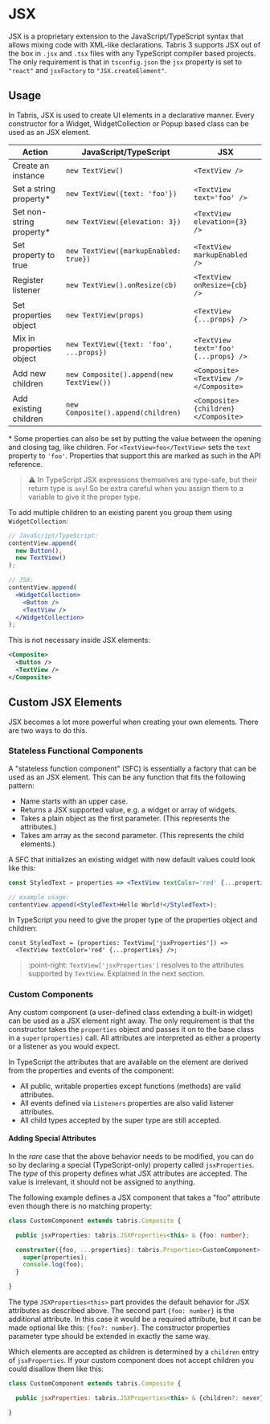 ---
---
# JSX

JSX is a proprietary extension to the JavaScript/TypeScript syntax that allows mixing code with XML-like declarations. Tabris 3 supports JSX out of the box in `.jsx` and `.tsx` files with any TypeScript compiler based projects. The only requirement is that in `tsconfig.json` the
`jsx` property is set to `"react"` and `jsxFactory` to `"JSX.createElement"`.

## Usage

In Tabris, JSX is used to create UI elements in a declarative manner. Every constructor for a Widget, WidgetCollection or Popup based class can be used as an JSX element.

Action | JavaScript/TypeScript | JSX
---|---|---
Create an instance|`new TextView()`|`<TextView />`
Set a string property*|`new TextView({text: 'foo'})`|`<TextView text='foo' />`
Set non-string property*|`new TextView({elevation: 3})`|`<TextView elevation={3} />`
Set property to true|`new TextView({markupEnabled: true})`|`<TextView markupEnabled />`
Register listener|`new TextView().onResize(cb)`|`<TextView onResize={cb} />`
Set properties object|`new TextView(props)`|`<TextView {...props} />`
Mix in properties object|`new TextView({text: 'foo', ...props})`|`<TextView text='foo' {...props} />`
Add new children|`new Composite().append(new TextView())`|`<Composite><TextView /></Composite>`
Add existing children|`new Composite().append(children)`|`<Composite>{children}</Composite>`

\* Some properties can also be set by putting the value between the opening and closing tag, like children. For `<TextView>foo</TextView>` sets the `text` property to `'foo'`. Properties that support this are marked as such in the API reference.

> :warning: In TypeScript JSX expressions themselves are type-safe, but their return type is `any`! So be extra careful when you assign them to a variable to give it the proper type.

To add multiple children to an existing parent you group them using `WidgetCollection`:

```jsx
// JavaScript/TypeScript:
contentView.append(
  new Button(),
  new TextView()
);

// JSX:
contentView.append(
  <WidgetCollection>
    <Button />
    <TextView />
  </WidgetCollection>
);
```

This is not necessary inside JSX elements:

```xml
<Composite>
  <Button />
  <TextView />
</Composite>
```

## Custom JSX Elements

JSX becomes a lot more powerful when creating your own elements. There are two ways to do this.

### Stateless Functional Components

A "stateless function component" (SFC) is essentially a factory that can be used as an JSX element. This can be any function that fits the following pattern:

* Name starts with an upper case.
* Returns a JSX supported value, e.g. a widget or array of widgets.
* Takes a plain object as the first parameter. (This represents the attributes.)
* Takes am array as the second parameter. (This represents the child elements.)

A SFC that initializes an existing widget with new default values could look like this:

```jsx
const StyledText = properties => <TextView textColor='red' {...properties} />;

// example usage:
contentView.append(<StyledText>Hello World!</StyledText>);
```

In TypeScript you need to give the proper type of the properties object and children:

```tsx
const StyledText = (properties: TextView['jsxProperties']) =>
  <TextView textColor='red' {...properties} />;
```

> :point-right: `TextView['jsxProperties']` resolves to the attributes supported by `TextView`. Explained in the next section.

### Custom Components

Any custom component (a user-defined class extending a built-in widget) can be used as a JSX element right away. The only requirement is that the constructor takes the `properties` object and passes it on to the base class in a `super(properties)` call. All attributes are interpreted as either a property or a listener as you would expect.

In TypeScript the attributes that are available on the element are derived from the properties and events of the component:

* All public, writable properties except functions (methods) are valid attributes.
* All events defined via `Listeners` properties are also valid listener attributes.
* All child types accepted by the super type are still accepted.

#### Adding Special Attributes

In the *rare* case that the above behavior needs to be modified, you can do so by declaring a special (TypeScript-only) property called `jsxProperties`. The *type* of this property defines what JSX attributes are accepted. The value is irrelevant, it should not be assigned to anything.

The following example defines a JSX component that takes a "foo" attribute even though there is no matching property:

```ts
class CustomComponent extends tabris.Composite {

  public jsxProperties: tabris.JSXProperties<this> & {foo: number};

  constructor({foo, ...properties}: tabris.Properties<CustomComponent> & {foo: number}) {
    super(properties);
    console.log(foo);
  }

}
```

The type `JSXProperties<this>` part provides the default behavior for JSX attributes as described above. The second part `{foo: number}` is the additional attribute. In this case it would be a required attribute, but it can be made optional like this: `{foo?: number}`. The constructor properties parameter type should be extended in exactly the same way.

Which elements are accepted as children is determined by a `children` entry of `jsxProperties`. If your custom component does not accept children you could disallow them like this:

```js
class CustomComponent extends tabris.Composite {

  public jsxProperties: tabris.JSXProperties<this> & {children?: never};

}
```